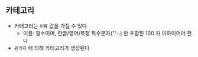 ## 카테고리

* 카테고리는 `이름` 값을 가질 수 있다
  * 이름: 필수이며, 한글/영어/특정 특수문자("'-.) 만 포함된 100 자 이하이어야 한다
* `관리자` 에 의해 카테고리가 생성된다
